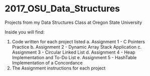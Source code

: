 # 2017_OSU_Data_Structures

Projects from my Data Structures Class at Oregon State University

Inside you will find:
  1. Code written for each project listed
    a. Assignment 1 - C Pointers Practice
    b. Assignment 2 - Dynamic Array Stack Application
    c. Assignment 3 - Circular Linked List
    d. Assignment 4 - Heap Implementation and To-Do List
    e. Assignment 5 - HashTable Implementation of a Concordance
  2. The Assignment instructions for each project
  
